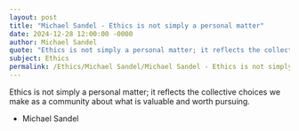 ```yaml
---
layout: post
title: "Michael Sandel - Ethics is not simply a personal matter"
date: 2024-12-28 12:00:00 -0000
author: Michael Sandel
quote: "Ethics is not simply a personal matter; it reflects the collective choices we make as a community about what is valuable and worth pursuing."
subject: Ethics
permalink: /Ethics/Michael Sandel/Michael Sandel - Ethics is not simply a personal matter
---
```


Ethics is not simply a personal matter; it reflects the collective choices we make as a community about what is valuable and worth pursuing.

- Michael Sandel
